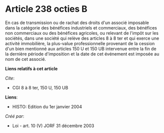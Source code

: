 # Article 238 octies B

En cas de transmission ou de rachat des droits d'un associé imposable dans la catégorie des bénéfices industriels et
commerciaux, des bénéfices non commerciaux ou des bénéfices agricoles, ou relevant de l'impôt sur les sociétés, dans une
société qui relève des articles 8 à 8 ter et qui exerce une activité immobilière, la plus-value professionnelle provenant de
la cession d'un bien mentionné aux articles 150 U et 150 UB intervenue entre la fin de la dernière période d'imposition et la
date de cet événement est imposée au nom de cet associé.

**Liens relatifs à cet article**

_Cite_:

  - CGI 8 à 8 ter, 150 U, 150 UB

**Liens**:

  - HISTO: Edition du 1er janvier 2004

_Créé par_:

  - Loi - art. 10 (V) JORF 31 décembre 2003
